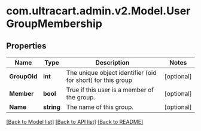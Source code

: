 
# com.ultracart.admin.v2.Model.UserGroupMembership

## Properties

Name | Type | Description | Notes
------------ | ------------- | ------------- | -------------
**GroupOid** | **int** | The unique object identifier (oid for short) for this group | [optional] 
**Member** | **bool** | True if this user is a member of the group. | [optional] 
**Name** | **string** | The name of this group. | [optional] 

[[Back to Model list]](../README.md#documentation-for-models)
[[Back to API list]](../README.md#documentation-for-api-endpoints)
[[Back to README]](../README.md)

